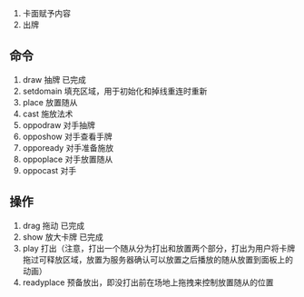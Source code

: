 
1. 卡面赋予内容
2. 出牌

## 命令
1. draw 抽牌 已完成
2. setdomain 填充区域，用于初始化和掉线重连时重新
3. place 放置随从
4. cast 施放法术
5. oppodraw 对手抽牌
6. opposhow 对手查看手牌
7. oppoready 对手准备施放
8. oppoplace 对手放置随从
9. oppocast 对手

## 操作
1. drag 拖动 已完成
2. show 放大卡牌 已完成
3. play 打出（注意，打出一个随从分为打出和放置两个部分，打出为用户将卡牌拖过可释放区域，放置为服务器确认可以放置之后播放的随从放置到面板上的动画）
4. readyplace 预备放出，即没打出前在场地上拖拽来控制放置随从的位置